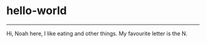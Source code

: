 # hello-world
---------------


Hi, Noah here, I like eating and other things. My favourite letter is the N.
